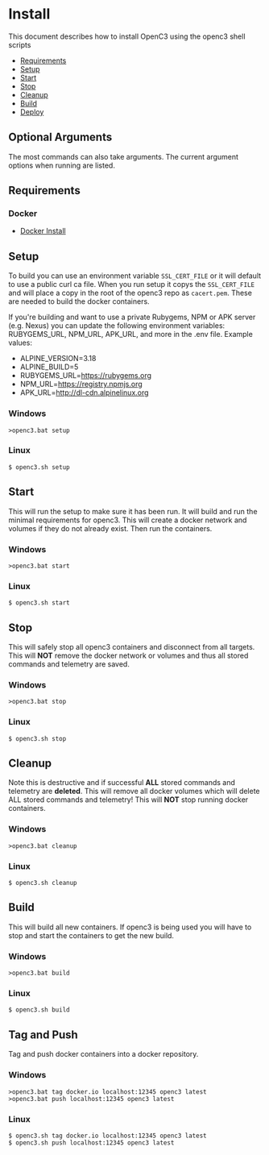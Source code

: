 # Install

This document describes how to install OpenC3 using the openc3 shell scripts

- [Requirements](#Requirements)
- [Setup](#Setup)
- [Start](#Start)
- [Stop](#Stop)
- [Cleanup](#Cleanup)
- [Build](#Build)
- [Deploy](#Deploy)

## Optional Arguments

The most commands can also take arguments. The current argument options when running are listed.

## Requirements

### Docker

- [Docker Install](https://docs.docker.com/engine/install/)

## Setup

To build you can use an environment variable `SSL_CERT_FILE` or it will default to use a public curl ca file. When you run setup it copys the `SSL_CERT_FILE` and will place a copy in the root of the openc3 repo as `cacert.pem`. These are needed to build the docker containers.

If you're building and want to use a private Rubygems, NPM or APK server (e.g. Nexus) you can update the following environment variables: RUBYGEMS_URL, NPM_URL, APK_URL, and more in the .env file. Example values:

- ALPINE_VERSION=3.18
- ALPINE_BUILD=5
- RUBYGEMS_URL=https://rubygems.org
- NPM_URL=https://registry.npmjs.org
- APK_URL=http://dl-cdn.alpinelinux.org

### Windows

```
>openc3.bat setup
```

### Linux

```
$ openc3.sh setup
```

## Start

This will run the setup to make sure it has been run. It will build and run the minimal requirements for openc3. This will create a docker network and volumes if they do not already exist. Then run the containers.

### Windows

```
>openc3.bat start
```

### Linux

```
$ openc3.sh start
```

## Stop

This will safely stop all openc3 containers and disconnect from all targets. This will **NOT** remove the docker network or volumes and thus all stored commands and telemetry are saved.

### Windows

```
>openc3.bat stop
```

### Linux

```
$ openc3.sh stop
```

## Cleanup

Note this is destructive and if successful **ALL** stored commands and telemetry are **deleted**. This will remove all docker volumes which will delete ALL stored commands and telemetry! This will **NOT** stop running docker containers.

### Windows

```
>openc3.bat cleanup
```

### Linux

```
$ openc3.sh cleanup
```

## Build

This will build all new containers. If openc3 is being used you will have to stop and start the containers to get the new build.

### Windows

```
>openc3.bat build
```

### Linux

```
$ openc3.sh build
```

## Tag and Push

Tag and push docker containers into a docker repository.

### Windows

```
>openc3.bat tag docker.io localhost:12345 openc3 latest
>openc3.bat push localhost:12345 openc3 latest
```

### Linux

```
$ openc3.sh tag docker.io localhost:12345 openc3 latest
$ openc3.sh push localhost:12345 openc3 latest
```
